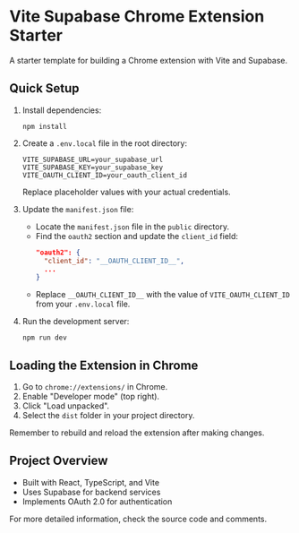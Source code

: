 # Vite Supabase Chrome Extension Starter

A starter template for building a Chrome extension with Vite and Supabase.

## Quick Setup

1. Install dependencies:
   ```
   npm install
   ```

2. Create a `.env.local` file in the root directory:
   ```
   VITE_SUPABASE_URL=your_supabase_url
   VITE_SUPABASE_KEY=your_supabase_key
   VITE_OAUTH_CLIENT_ID=your_oauth_client_id
   ```
   Replace placeholder values with your actual credentials.

3. Update the `manifest.json` file:
   - Locate the `manifest.json` file in the `public` directory.
   - Find the `oauth2` section and update the `client_id` field:
     ```json
     "oauth2": {
       "client_id": "__OAUTH_CLIENT_ID__",
       ...
     }
     ```
   - Replace `__OAUTH_CLIENT_ID__` with the value of `VITE_OAUTH_CLIENT_ID` from your `.env.local` file.

4. Run the development server:
   ```
   npm run dev
   ```

## Loading the Extension in Chrome

1. Go to `chrome://extensions/` in Chrome.
2. Enable "Developer mode" (top right).
3. Click "Load unpacked".
4. Select the `dist` folder in your project directory.

Remember to rebuild and reload the extension after making changes.

## Project Overview

- Built with React, TypeScript, and Vite
- Uses Supabase for backend services
- Implements OAuth 2.0 for authentication

For more detailed information, check the source code and comments.

